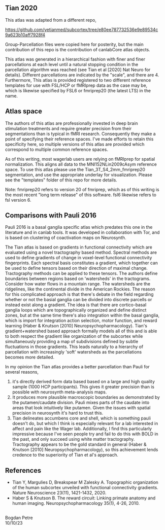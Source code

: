 ## Tian 2020

This atlas was adapted from a different repo,

https://github.com/yetianmed/subcortex/tree/e80ee787732536e9e89534c9a623b10aff7928f4

Group-Parcellation files were copied here for posterity, but the main contribution of 
this repo is the contribution of canlabCore atlas objects.

This atlas was generated in a hierarchical fashion with finer and finer parcellations
at each level until a natural stopping condition in the parcellation algorithm
was reached (see Tian et al \[2020\] Nat Neuro for details). Different parcellations
are indicated by the "scale", and there are 4. Furthermore, This atlas is provided 
registered to two different reference templates for use with FSL/HCP or fMRIprep data
as the case may be, which is likewise specified by FSL6 or fmriprep20 (the latest LTS)
in the name.

## Atlas space

The authors of this atlas are professionally invested in deep brain stimulation 
treatments and require greater precision from their segmentations than is typical
in fMRI research. Consequently they make a point of specifying their reference spaces.
I've made efforts to retain this specificity here, so multiple versions of this atlas
are provided which correspond to multiple common reference spaces.

As of this writing, most wagerlab users are relying on fMRIprep for spatial normalization.
This aligns all data to the MNI152NLin2009cAsym reference space. To use this atlas please
use the Tian_3T_S4_2mm_fmriprep20 segmentation, and use the appropriate underlay
for visualization. Please see the "templates" folder of this repo for more details.

Note: fmriprep20 refers to version 20 of fmriprep, which as of this writing is the 
most recent "long term release" of this software. fsl6 likewise refers to fsl version 6.

## Comparisons with Pauli 2016

Pauli 2016 is a basal ganglia specific atlas which predates this one in the literature and in canlab tools. It 
was developed in collaboration with Tor, and is based on clustering of coactivation maps on Neurosynth. 

The Tian atlas is based on gradients in functional connectivity which are evaluated using a novel tractography based method.
Spectral methods are used to define gradients of change in voxel-level functional connectivity fingerprints. Each
spectral basis constitutes a gradient, which together can be used to define tensors based on their direction of
maximal change. Tractography methods can be applied to these tensors. The authors define boundaries between regions
based on 'watersheds' in the tractograms. Consider how water flows in a mountain range. The watersheds are the 
ridgelines, like the continental divide in the American Rockies. The reason for this complicated approach is that there's
debate in the field regarding whether or not the basial ganglia can be divided into discrete parcells or instead exist
along a gradient. The idea is that there are cortico-basal ganglia loops which are topographically organized and define
distinct zones, but at the same time there's also integration within the basal ganglia, which is import for integration
action selection, motor function, and reward learning (Haber & Knutson [2010] Neuropsychopharmacology). Tian's gradient+watershed
based approach formally models all of this and is able to both respect the gradient like organization of the subcortex
while simultaneously providing a map of subdivisions defined by subtle fluctuations in those gradients. This leads 
naturally to a hierarchy of parcellation with increasingly 'soft' watersheds as the parcellations becomes more detailed.

In my opinion the Tian atlas provides a better parcellation than Pauli for several reasons,
1) it's directly derived form data based based on a large and high quality sample (1000 HCP participants). This gives it 
greater precision than is possible with neurosynth meta-analysis maps.
2) It produces more plausible macroscopic boundaries as demonstrated by the putamen/caudate division. Pauli mixes parts of the caudate into areas that look intuitively like putamen. Given the issues with spatial precision in neurosynth 
it's hard to trust this.
3) Tian delineates accumbens core and shell, which is something pauli doesn't do, but which I think is especially relevant 
for a lab interested in affect and pain like the Wager lab. Additionally, I find this particularly impressive because I've 
seen people try and fail to do this with BOLD in the past, and only succeed using white matter tractography. Tractography 
appears to be the gold standard in general (Haber & Knutson [2010] Neuropsychopharmacology), so this achievement lends credence 
to the superiority of Tian et al's approach.

## References

* Tian Y, Margulies D, Breakspear M Zalesky A. Topographic organization of the human subcortex unveiled with functional
connectivity gradients. Nature Neuroscience 23(11), 1421-1432, 2020.
* Haber S & Knutson B. The reward circuit: Linking primate anatomy and human imaging. Neuropsychopharmacology 35(1), 4-26, 2010.

## 

Bogdan Petre <br />
10/10/23
